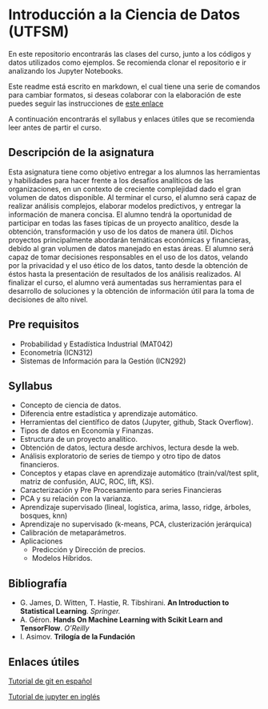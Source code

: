 # Introducción a la Ciencia de Datos (UTFSM)
En este repositorio encontrarás las clases del curso, junto a los códigos y datos utilizados como ejemplos.
Se recomienda clonar el repositorio e ir analizando los Jupyter Notebooks.

Este readme está escrito en markdown, el cual tiene una serie de comandos para cambiar formatos, si deseas colaborar con la elaboración de este puedes seguir las instrucciones de [este enlace](https://github.com/adam-p/markdown-here/wiki/Markdown-Cheatsheet "Markdown Cheatsheet")

A continuación encontrarás el syllabus y enlaces útiles que se recomienda leer antes de partir el curso. 

## Descripción de la asignatura
Esta asignatura tiene como objetivo entregar a los alumnos las herramientas y habilidades para hacer frente a los desafíos analíticos de las organizaciones, en un contexto de creciente complejidad dado el gran volumen de datos disponible.
Al terminar el curso, el alumno será capaz de realizar análisis complejos, elaborar modelos predictivos, y entregar la información de manera concisa.
El alumno tendrá la oportunidad de participar en todas las fases típicas de un proyecto analítico, desde la obtención, transformación y uso de los datos de manera útil. Dichos proyectos principalmente abordarán temáticas económicas y financieras, debido al gran volumen de datos manejado en estas áreas.
El alumno será capaz de tomar decisiones responsables en el uso de los datos, velando por la privacidad y el uso ético de los datos, tanto desde la obtención de éstos hasta la presentación de resultados de los análisis realizados.
Al finalizar el curso, el alumno verá aumentadas sus herramientas para el desarrollo de soluciones y la obtención de información útil para la toma de decisiones de alto nivel. 

## Pre requisitos
+ Probabilidad y Estadística Industrial (MAT042)
+ Econometría (ICN312)
+ Sistemas de Información para la Gestión (ICN292)

## Syllabus
+ Concepto de ciencia de datos. 
+ Diferencia entre estadística y aprendizaje automático. 
+ Herramientas del científico de datos (Jupyter, github, Stack Overflow).
+ Tipos de datos en Economía y Finanzas.
+ Estructura de un proyecto analítico.
+ Obtención de datos, lectura desde archivos, lectura desde la web.
+ Análisis exploratorio de series de tiempo y otro tipo de datos financieros.
+ Conceptos y etapas clave en aprendizaje automático (train/val/test split, matriz de confusión, AUC, ROC, lift, KS).
+ Caracterización y Pre Procesamiento para series Financieras
+ PCA y su relación con la varianza.
+ Aprendizaje supervisado (lineal, logística, arima, lasso, ridge, árboles, bosques, knn)
+ Aprendizaje no supervisado (k-means, PCA, clusterización jerárquica)
+ Calibración de metaparámetros.
+ Aplicaciones
    * Predicción y Dirección de precios.
    * Modelos Híbridos.


## Bibliografía
+ G. James, D. Witten, T. Hastie, R. Tibshirani. **An Introduction to Statistical Learning**. *Springer.*
+ A. Géron. **Hands On Machine Learning with Scikit Learn and TensorFlow**. *O’Reilly*
+ I. Asimov. **Trilogía de la Fundación** 


## Enlaces útiles
[Tutorial de git en español](https://git-scm.com/book/es/v1/Empezando "Tutorial de git en español") 

[Tutorial de jupyter en inglés](https://jupyter.org/install "Tutorial de jupyter") 
